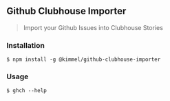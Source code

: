 ## Github Clubhouse Importer

> Import your Github Issues into Clubhouse Stories

### Installation

```shell
$ npm install -g @kimmel/github-clubhouse-importer
```

### Usage

```shell
$ ghch --help
```
